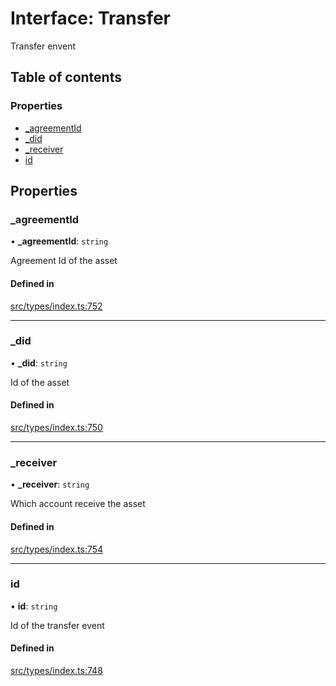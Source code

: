 # Interface: Transfer

Transfer envent

## Table of contents

### Properties

- [\_agreementId](Transfer.md#_agreementid)
- [\_did](Transfer.md#_did)
- [\_receiver](Transfer.md#_receiver)
- [id](Transfer.md#id)

## Properties

### \_agreementId

• **\_agreementId**: `string`

Agreement Id of the asset

#### Defined in

[src/types/index.ts:752](https://github.com/nevermined-io/components-catalog/blob/602612e/lib/src/types/index.ts#L752)

___

### \_did

• **\_did**: `string`

Id of the asset

#### Defined in

[src/types/index.ts:750](https://github.com/nevermined-io/components-catalog/blob/602612e/lib/src/types/index.ts#L750)

___

### \_receiver

• **\_receiver**: `string`

Which account receive the asset

#### Defined in

[src/types/index.ts:754](https://github.com/nevermined-io/components-catalog/blob/602612e/lib/src/types/index.ts#L754)

___

### id

• **id**: `string`

Id of the transfer event

#### Defined in

[src/types/index.ts:748](https://github.com/nevermined-io/components-catalog/blob/602612e/lib/src/types/index.ts#L748)
